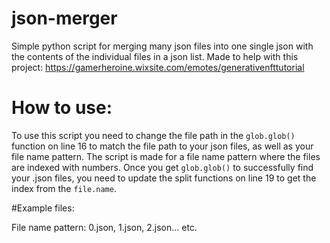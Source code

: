 # json-merger
Simple python script for merging many json files into one single json with the contents of the individual files in a json list.
Made to help with this project: https://gamerheroine.wixsite.com/emotes/generativenfttutorial

# How to use:
To use this script you need to change the file path in the `glob.glob()` function on line 16 to match the file path to your json files, as well as your file name pattern. The script is made for a file name pattern where the files are indexed with numbers. Once you get `glob.glob()` to successfully find your .json files, you need to update the split functions on line 19 to get the index from the `file.name`.

#Example files:

File name pattern: 0.json, 1.json, 2.json... etc.

